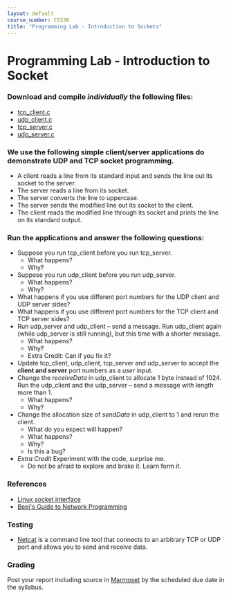 ```yaml
---
layout: default
course_number: CS330
title: "Programming Lab - Introduction to Sockets"
---
```


# Programming Lab - Introduction to Socket   

### Download and compile _individually_ the following files:
  - [tcp_client.c](files/tcp_client.c)
  - [udp_client.c](files/udp_client.c)
  - [tcp_server.c](files/tcp_server.c)
  - [udp_server.c](files/udp_server.c)

### We use the following simple client/server applications do demonstrate UDP and TCP socket programming.
  - A client reads a line from its standard input and sends the line out its socket to the server.
  - The server reads a line from its socket.
  - The server converts the line to uppercase.
  - The server sends the modified line out its socket to the client.
  - The client reads the modified line through its socket and prints the line on its standard output.

###  Run the applications and answer the following questions:
  - Suppose you run tcp_client before you run tcp_server.
    - What happens?
    - Why?
  - Suppose you run udp_client before you run udp_server.
    - What happens?
    - Why?
  - What happens if you use different port numbers for the UDP client and UDP server sides?
  - What happens if you use different port numbers for the TCP client and TCP server sides?
  - Run udp_server and udp_client – send a message. Run udp_client again (while udp_server is still running), but this time with a shorter message.
    - What happens?
    - Why?
    - Extra Credit: Can if you fix it?    
  - Update tcp_client, udp_client, tcp_server and udp_server to accept the **client and server** port numbers as a _user_ input.
  - Change the _receiveData_ in udp_client to allocate 1 byte instead of 1024. Run the udp_client and the udp_server – send a message with length more than 1.
    - What happens?
    - Why?
  - Change the allocation size of _sendData_ in udp_client to 1 and rerun the client.
    - What do you expect will happen?
    - What happens?  
    - Why?
    - Is this a bug?
 - _Extra Credit_ Experiment with the code, surprise me.
    - Do not be afraid to explore and brake it. Learn form it.  

### References
  - [Linux socket interface](https://linux.die.net/man/7/socket)
  - [Beej's Guide to Network Programming](https://beej.us/guide/bgnet/html/#structs)

### Testing
  - [Netcat](http://netcat.sourceforge.net/) is a command line tool that connects to an arbitrary TCP or UDP port and allows you to send and receive data.

### Grading
Post your report including source in [Marmoset](https://cs.ycp.edu/marmoset) by the scheduled due date in the syllabus.
